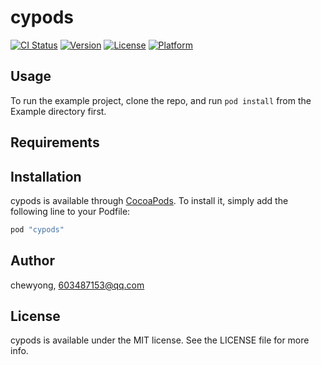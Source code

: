 # cypods

[![CI Status](http://img.shields.io/travis/chewyong/cypods.svg?style=flat)](https://travis-ci.org/chewyong/cypods)
[![Version](https://img.shields.io/cocoapods/v/cypods.svg?style=flat)](http://cocoapods.org/pods/cypods)
[![License](https://img.shields.io/cocoapods/l/cypods.svg?style=flat)](http://cocoapods.org/pods/cypods)
[![Platform](https://img.shields.io/cocoapods/p/cypods.svg?style=flat)](http://cocoapods.org/pods/cypods)

## Usage

To run the example project, clone the repo, and run `pod install` from the Example directory first.

## Requirements

## Installation

cypods is available through [CocoaPods](http://cocoapods.org). To install
it, simply add the following line to your Podfile:

```ruby
pod "cypods"
```

## Author

chewyong, 603487153@qq.com

## License

cypods is available under the MIT license. See the LICENSE file for more info.
